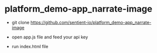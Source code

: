 # platform_demo-app_narrate-image

- git clone https://github.com/sentient-io/platform_demo-app_narrate-image

- open app.js file and feed your api key

- run index.html file

